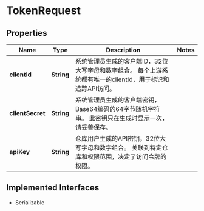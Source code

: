 

# TokenRequest


## Properties

| Name | Type | Description | Notes |
|------------ | ------------- | ------------- | -------------|
|**clientId** | **String** | 系统管理员生成的客户端ID，32位大写字母和数字组合。 每个上游系统都有唯一的clientId，用于标识和追踪API访问。  |  |
|**clientSecret** | **String** | 系统管理员生成的客户端密钥，Base64编码的64字节随机字符串。 此密钥只在生成时显示一次，请妥善保存。  |  |
|**apiKey** | **String** | 仓库用户生成的API密钥，32位大写字母和数字组合。 关联到特定仓库和权限范围，决定了访问令牌的权限。  |  |


## Implemented Interfaces

* Serializable


